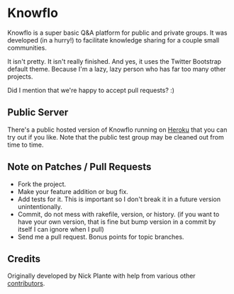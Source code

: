 # Knowflo

Knowflo is a super basic Q&A platform for public and private groups. It
was developed (in a hurry!) to facilitate knowledge sharing for a couple
small communities.

It isn't pretty. It isn't really finished. And yes, it uses the Twitter
Bootstrap default theme. Because I'm a lazy, lazy person who has far too
many other projects.

Did I mention that we're happy to accept pull requests? :)

## Public Server

There's a public hosted version of Knowflo running on
[Heroku](http://knowflo.info) that you can try out if you like. Note
that the public test group may be cleaned out from time to time.

## Note on Patches / Pull Requests

* Fork the project.
* Make your feature addition or bug fix.
* Add tests for it. This is important so I don't break it in a future version unintentionally.
* Commit, do not mess with rakefile, version, or history.
  (if you want to have your own version, that is fine but bump version in a commit by itself I can ignore when I pull)
* Send me a pull request. Bonus points for topic branches.

## Credits

Originally developed by Nick Plante with help from various other
[contributors](https://github.com/knowflo/knowflo/graphs/contributors).
